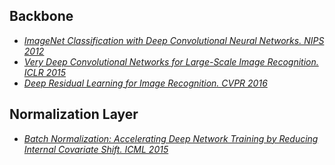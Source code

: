 ## Backbone
- [*ImageNet Classification with Deep Convolutional Neural Networks. NIPS 2012*](https://papers.nips.cc/paper_files/paper/2012/hash/c399862d3b9d6b76c8436e924a68c45b-Abstract.html)
- [*Very Deep Convolutional Networks for Large-Scale Image Recognition. ICLR 2015*](https://arxiv.org/abs/1409.1556)
- [*Deep Residual Learning for Image Recognition. CVPR 2016*](https://arxiv.org/abs/1512.03385)

## Normalization Layer
- [*Batch Normalization: Accelerating Deep Network Training by Reducing Internal Covariate Shift. ICML 2015*]()  